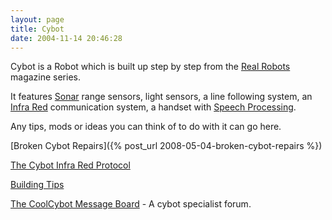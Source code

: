 ```yaml
---
layout: page
title: Cybot
date: 2004-11-14 20:46:28
---
```

<p>Cybot is a Robot which is built up step by step from the <a class="wiki" href="/wiki/real_robots.html" title="Real Robots">Real Robots</a> magazine series.
</p>
<p>It features <a class="wiki" href="/wiki/sonar.html" title="The use of sound as a sense medium">Sonar</a> range sensors, light sensors, a line following system, an <a class="wiki" href="/wiki/infra_red.html" title="A type of EM radiation commonly used for digital communications">Infra Red</a> communication system, a handset with <a class="wiki" href="/wiki/speech_processing.html" title="Also known as speech recognition">Speech Processing</a>.
</p>
<p>Any tips, mods or ideas you can think of to do with it can go here.
</p>
[Broken Cybot Repairs]({% post_url 2008-05-04-broken-cybot-repairs %})
</p>
<p><a class="wiki" href="/wiki/the_cybot_infra_red_protocol.html" title="The Cybot Infra Red Protocol">The Cybot Infra Red Protocol</a>
</p>
<p><a class="wiki" href="/wiki/building_tips.html" title="Hints and helpers for actually building robots, and other stuff.">Building Tips</a>
</p>
<p><a  href="http://www.coolcybot.co.uk/" rel="external" target="_blank">The CoolCybot Message Board</a> - A cybot specialist forum.
</p>
